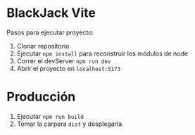# BlackJack Vite

Pasos para ejecutar proyecto:

1. Clonar repositorio
2. Ejecutar ```npm install``` para reconstruir los módulos de node
3. Correr el devServer ```npm run dev```
4. Abrir el proyecto en ```localhost:5173```

# Producción
1. Ejecutar ```npm run build```
2. Tomar la carpera ```dist``` y desplegarla